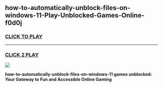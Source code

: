 
## how-to-automatically-unblock-files-on-windows-11-Play-Unblocked-Games-Online-f0d0j
<h3>
<a href="https://premium76.site?title=how-to-automatically-unblock-files-on-windows-11&ref=25A">CLICK TO PLAY</a></h3>
<hr>

<h3>
<a href="https://premium76.site?title=how-to-automatically-unblock-files-on-windows-11&ref=25A">CLICK 2 PLAY</a>
  
</h3>

<a href="https://premium76.site?title=how-to-automatically-unblock-files-on-windows-11&ref=25A"><img src="https://clearcache.store/games.png"></a>


**how-to-automatically-unblock-files-on-windows-11 games unblocked: Your Gateway to Fun and Accessible Online Gaming**
